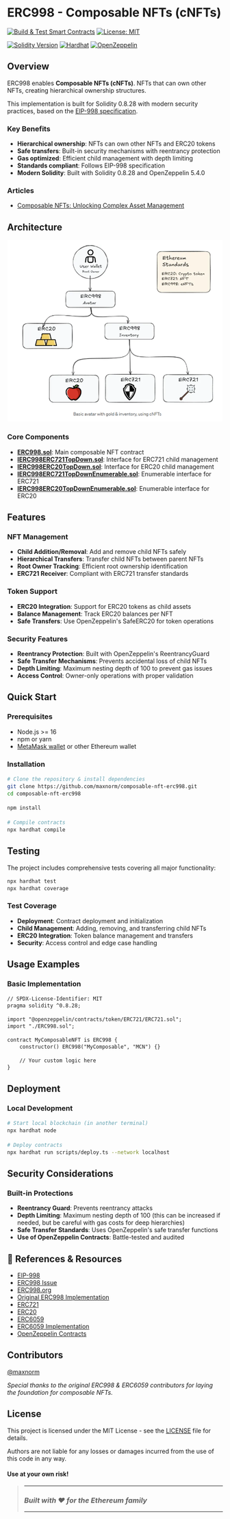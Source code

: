 # ERC998 - Composable NFTs (cNFTs)

[![Build & Test Smart Contracts](https://github.com/maxnorm/composable-nft-erc998/actions/workflows/build_test_smart_contract.yml/badge.svg)](https://github.com/maxnorm/composable-nft-erc998/actions/workflows/build_test_smart_contract.yml)
[![License: MIT](https://img.shields.io/badge/License-MIT-yellow.svg)](https://opensource.org/licenses/MIT)

[![Solidity Version](https://img.shields.io/badge/solidity-0.8.28-blue.svg)](https://soliditylang.org/)
[![Hardhat](https://img.shields.io/badge/Hardhat-2.26.1-blue.svg)](https://hardhat.org/)
[![OpenZeppelin](https://img.shields.io/badge/OpenZeppelin-5.4.0-blue.svg)](https://openzeppelin.com/)


## Overview

ERC998 enables **Composable NFTs (cNFTs)**. NFTs that can own other NFTs, creating hierarchical ownership structures. 

This implementation is built for Solidity 0.8.28 with modern security practices, based on the [EIP-998 specification](https://eips.ethereum.org/EIPS/eip-998).

### Key Benefits
- **Hierarchical ownership**: NFTs can own other NFTs and ERC20 tokens
- **Safe transfers**: Built-in security mechanisms with reentrancy protection
- **Gas optimized**: Efficient child management with depth limiting
- **Standards compliant**: Follows EIP-998 specification
- **Modern Solidity**: Built with Solidity 0.8.28 and OpenZeppelin 5.4.0

### Articles
- [Composable NFTs: Unlocking Complex Asset Management](https://medium.com/@m.n.0/composable-nfts-unlocking-complex-asset-management-e258189085d8)

##  Architecture

![Architecture](./docs/assets/erc998-diagram.png)

### Core Components
- **[ERC998.sol](./contracts/ERC998.sol)**: Main composable NFT contract
- **[IERC998ERC721TopDown.sol](./contracts/interface/IERC998ERC721TopDown.sol)**: Interface for ERC721 child management
- **[IERC998ERC20TopDown.sol](./contracts/interface/IERC998ERC20TopDown.sol)**: Interface for ERC20 child management
- **[IERC998ERC721TopDownEnumerable.sol](./contracts/interface/IERC998ERC721TopDownEnumerable.sol)**: Enumerable interface for ERC721
- **[IERC998ERC20TopDownEnumerable.sol](./contracts/interface/IERC998ERC20TopDownEnumerable.sol)**: Enumerable interface for ERC20

## Features

### NFT Management
- **Child Addition/Removal**: Add and remove child NFTs safely
- **Hierarchical Transfers**: Transfer child NFTs between parent NFTs
- **Root Owner Tracking**: Efficient root ownership identification
- **ERC721 Receiver**: Compliant with ERC721 transfer standards

### Token Support
- **ERC20 Integration**: Support for ERC20 tokens as child assets
- **Balance Management**: Track ERC20 balances per NFT
- **Safe Transfers**: Use OpenZeppelin's SafeERC20 for token operations

### Security Features
- **Reentrancy Protection**: Built with OpenZeppelin's ReentrancyGuard
- **Safe Transfer Mechanisms**: Prevents accidental loss of child NFTs
- **Depth Limiting**: Maximum nesting depth of 100 to prevent gas issues
- **Access Control**: Owner-only operations with proper validation


##  Quick Start

### Prerequisites
- Node.js >= 16
- npm or yarn
- [MetaMask wallet](https://metamask.io/) or other Ethereum wallet

### Installation
```bash
# Clone the repository & install dependencies
git clone https://github.com/maxnorm/composable-nft-erc998.git
cd composable-nft-erc998

npm install

# Compile contracts
npx hardhat compile
```

## Testing

The project includes comprehensive tests covering all major functionality:

```bash
npx hardhat test
npx hardhat coverage
```
### Test Coverage
- **Deployment**: Contract deployment and initialization
- **Child Management**: Adding, removing, and transferring child NFTs
- **ERC20 Integration**: Token balance management and transfers
- **Security**: Access control and edge case handling

## Usage Examples

### Basic Implementation
```solidity
// SPDX-License-Identifier: MIT
pragma solidity ^0.8.28;

import "@openzeppelin/contracts/token/ERC721/ERC721.sol";
import "./ERC998.sol";

contract MyComposableNFT is ERC998 {
    constructor() ERC998("MyComposable", "MCN") {}
    
    // Your custom logic here
}
```



## Deployment

### Local Development
```bash
# Start local blockchain (in another terminal)
npx hardhat node

# Deploy contracts
npx hardhat run scripts/deploy.ts --network localhost
```

## Security Considerations

### Built-in Protections
- **Reentrancy Guard**: Prevents reentrancy attacks
- **Depth Limiting**: Maximum nesting depth of 100 (this can be increased if needed, but be careful with gas costs for deep hierarchies)
- **Safe Transfer Standards**: Uses OpenZeppelin's safe transfer functions
- **Use of OpenZeppelin Contracts**: Battle-tested and audited

## 📖 References & Resources
- [EIP-998](https://eips.ethereum.org/EIPS/eip-998)
- [ERC998 Issue](https://github.com/ethereum/EIPs/issues/998)
- [ERC998.org](https://erc998.org/)
- [Original ERC998 Implementation](https://github.com/mattlockyer/composables-998)
- [ERC721](https://eips.ethereum.org/EIPS/eip-721)
- [ERC20](https://eips.ethereum.org/EIPS/eip-20)
- [ERC6059](https://eips.ethereum.org/EIPS/eip-6059)
- [ERC6059 Implementation](https://github.com/ethereum/ERCs/blob/master/assets/erc-6059/contracts/NestableToken.sol)
- [OpenZeppelin Contracts](https://github.com/OpenZeppelin/openzeppelin-contracts)

## Contributors
[@maxnorm](https://github.com/maxnorm)

*Special thanks to the original ERC998 & ERC6059 contributors for laying the foundation for composable NFTs.*

## License
This project is licensed under the MIT License - see the [LICENSE](LICENSE) file for details.

Authors are not liable for any losses or damages incurred from the use of this code in any way. 

#### <b>Use at your own risk!</b>

> ----------------------------------------------
> ### *Built with ❤️ for the Ethereum family*
> ----------------------------------------------
